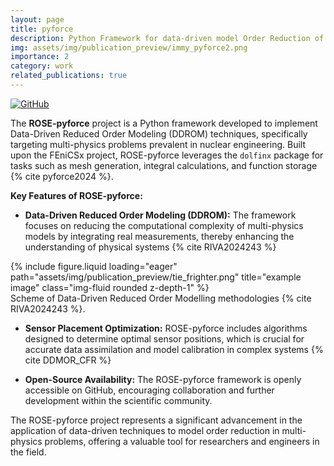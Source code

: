 ```yaml
---
layout: page
title: pyforce
description: Python Framework for data-driven model Order Reduction of multi-physiCs problEms
img: assets/img/publication_preview/immy_pyforce2.png
importance: 2
category: work
related_publications: true
---
```


[![GitHub](https://img.shields.io/badge/GitHub-Repo-blue?logo=github)](https://github.com/ERMETE-Lab/ROSE-pyforce)

The **ROSE-pyforce** project is a Python framework developed to implement Data-Driven Reduced Order Modeling (DDROM) techniques, specifically targeting multi-physics problems prevalent in nuclear engineering. Built upon the FEniCSx project, ROSE-pyforce leverages the `dolfinx` package for tasks such as mesh generation, integral calculations, and function storage {% cite pyforce2024 %}.

**Key Features of ROSE-pyforce:**

- **Data-Driven Reduced Order Modeling (DDROM):** The framework focuses on reducing the computational complexity of multi-physics models by integrating real measurements, thereby enhancing the understanding of physical systems {% cite RIVA2024243 %}

<div class="row">
    <div class="col-sm mt-3 mt-md-0">
        {% include figure.liquid loading="eager" path="assets/img/publication_preview/tie_frighter.png" title="example image" class="img-fluid rounded z-depth-1" %}
    </div>
</div>
<div class="caption">
    Scheme of Data-Driven Reduced Order Modelling methodologies {% cite RIVA2024243 %}.
</div>

- **Sensor Placement Optimization:** ROSE-pyforce includes algorithms designed to determine optimal sensor positions, which is crucial for accurate data assimilation and model calibration in complex systems {% cite DDMOR_CFR %}

- **Open-Source Availability:** The ROSE-pyforce framework is openly accessible on GitHub, encouraging collaboration and further development within the scientific community.

The ROSE-pyforce project represents a significant advancement in the application of data-driven techniques to model order reduction in multi-physics problems, offering a valuable tool for researchers and engineers in the field.

